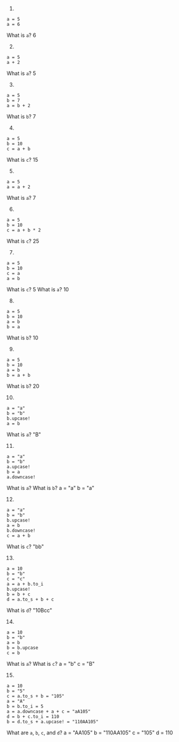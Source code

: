 1.
```
a = 5
a = 6
```
What is `a`?
6

2.
```
a = 5
a + 2
```
What is `a`?
5

3.
```
a = 5
b = 7
a = b + 2
```
What is `b`?
7

4.
```
a = 5
b = 10
c = a + b
```
What is `c`?
15

5.
```
a = 5
a = a + 2
```
What is `a`?
7

6.
```
a = 5
b = 10
c = a + b * 2
```
What is `c`?
25

7.
```
a = 5
b = 10
c = a
a = b
```
What is `c`?
5
What is `a`?
10

8.
```
a = 5
b = 10
a = b
b = a
```
What is `b`?
10

9.
```
a = 5
b = 10
a = b
b = a + b
```
What is `b`?
20

10.
```
a = "a"
b = "b"
b.upcase!
a = b
```
What is `a`?
"B"

11.
```
a = "a"
b = "b"
a.upcase!
b = a
a.downcase!
```
What is `a`? What is `b`?
a = "a"
b = "a"

12.
```
a = "a"
b = "b"
b.upcase!
a = b
b.downcase!
c = a + b
```
What is `c`?
"bb"

13.
```
a = 10
b = "b"
c = "c"
a = a + b.to_i
b.upcase!
b = b + c
d = a.to_s + b + c
```
What is `d`?
"10Bcc"

14.
```
a = 10
b = "b"
a = b
b = b.upcase
c = b
```
What is `a`? What is `c`?
a = "b"
c = "B"

15.
```
a = 10
b = "5"
c = a.to_s + b = "105"
a = "A"
b = b.to_i = 5
a = a.downcase + a + c = "aA105"
d = b + c.to_i = 110
b = d.to_s + a.upcase! = "110AA105"
```
What are `a`, `b`, `c`, and `d`?
a = "AA105"
b = "110AA105"
c = "105"
d = 110
